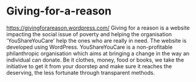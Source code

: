 # Giving-for-a-reason
https://givingforareason.wordpress.com/
Giving for a reason is a website impacting the social issue of poverty and helping the organisation 'YouShareYouCare' help the ones who are really in need. The website is developed using WordPress. YouShareYouCare is a non-profitable philanthropic organisation which aims at bringing a change in the way an individual can donate. Be it clothes, money, food or books, we take the initiative to get it from your doorstep and make sure it reaches the deserving, the less fortunate through transparent methods.
